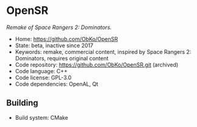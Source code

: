 # OpenSR

_Remake of Space Rangers 2: Dominators._

- Home: https://github.com/ObKo/OpenSR
- State: beta, inactive since 2017
- Keywords: remake, commercial content, inspired by Space Rangers 2: Dominators, requires original content
- Code repository: https://github.com/ObKo/OpenSR.git (archived)
- Code language: C++
- Code license: GPL-3.0
- Code dependencies: OpenAL, Qt

## Building

- Build system: CMake
